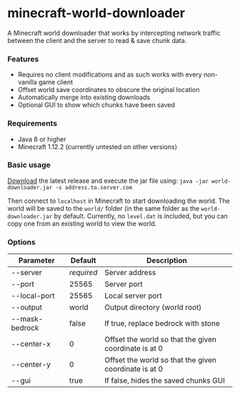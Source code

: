 # minecraft-world-downloader
A Minecraft world downloader that works by intercepting network traffic between the client and the server to read & save chunk data. 

### Features
- Requires no client modifications and as such works with every non-vanilla game client
- Offset world save coordinates to obscure the original location
- Automatically merge into existing downloads
- Optional GUI to show which chunks have been saved

### Requirements
- Java 8 or higher 
- Minecraft 1.12.2 (currently untested on other versions)

### Basic usage
[Download](https://github.com/mircokroon/minecraft-world-downloader/releases) the latest release and execute the jar file using:
```java -jar world-downloader.jar -s address.to.server.com```

Then connect to ```localhost``` in Minecraft to start downloading the world. The world will be saved to the ```world/``` folder (in the same folder as the ```world-downloader.jar``` by default. Currently, no ```level.dat``` is included, but you can copy one from an existing world to view the world.


### Options
|  **Parameter** | **Default** | **Description** |
| --- | --- | --- |
|  --server | *required* | Server address |
|  --port | 25565 | Server port |
|  --local-port | 25565 | Local server port |
|  --output | world | Output directory (world root) |
|  --mask-bedrock | false | If true, replace bedrock with stone |
|  --center-x | 0 | Offset the world so that the given coordinate is at 0 |
|  --center-y | 0 | Offset the world so that the given coordinate is at 0 |
|  --gui | true | If false, hides the saved chunks GUI |
